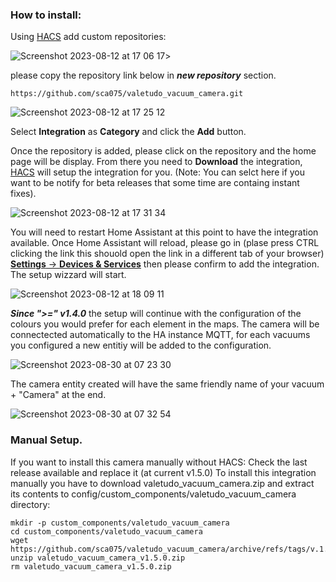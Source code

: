 ### How to install:
Using [HACS](https://hacs.xyz/) add custom repositories:

![Screenshot 2023-08-12 at 17 06 17](https://github.com/sca075/valetudo_vacuum_camera/assets/82227818/4abdf05a-eb50-4317-a0e9-8c6984bdba05)>


please copy the repository link below in ***new repository*** section.
```
https://github.com/sca075/valetudo_vacuum_camera.git
```
![Screenshot 2023-08-12 at 17 25 12](https://github.com/sca075/valetudo_vacuum_camera/assets/82227818/5e0874e6-4599-4853-b69b-940609555491)

Select **Integration** as **Category** and click the **Add** button.

Once the repository is added, please click on the repository and the home page will be display. From there you need to
**Download** the integration, [HACS](https://hacs.xyz/) will setup the integration for you. (Note: You can selct here if you want to be notify for beta releases that some time are containg instant fixes).

![Screenshot 2023-08-12 at 17 31 34](https://github.com/sca075/valetudo_vacuum_camera/assets/82227818/8ab843a7-be55-4203-b107-c62b64d17032)

You will need to restart Home Assistant at this point to have the integration available. Once Home Assistant will reload, please go in (plase press CTRL clicking the link this shouold open the link in a different tab of your browser) [**Settings** -> **Devices & Services**](https://my.home-assistant.io/redirect/config_flow_start/?domain=valetudo_vacuum_camera) then please confirm to add the integration. The setup wizzard will start.

![Screenshot 2023-08-12 at 18 09 11](https://github.com/sca075/valetudo_vacuum_camera/assets/82227818/59f0022e-e233-4311-a6aa-37f17996d6f3)

***Since ">=" v1.4.0*** the setup will continue with the configuration of the colours you would prefer for each element in the maps. The camera will be connectected automatically to the HA instance MQTT, for each vacuums you configured a new entitiy will be added to the configuration.

![Screenshot 2023-08-30 at 07 23 30](https://github.com/sca075/valetudo_vacuum_camera/assets/82227818/5587ecc0-859e-4bd4-ba18-0f96df0c55a5)


The camera entity created will have the same friendly name of your vacuum + "Camera" at the end.

![Screenshot 2023-08-30 at 07 32 54](https://github.com/sca075/valetudo_vacuum_camera/assets/82227818/c4c054a5-e021-4c68-804b-9484d35a42ae)

### Manual Setup.
If you want to install this camera manually without HACS:
Check the last release available and replace it (at current v1.5.0)
To install this integration manually you have to download valetudo_vacuum_camera.zip and extract its contents to config/custom_components/valetudo_vacuum_camera directory:
```
mkdir -p custom_components/valetudo_vacuum_camera
cd custom_components/valetudo_vacuum_camera
wget https://github.com/sca075/valetudo_vacuum_camera/archive/refs/tags/v.1.5.0.zip
unzip valetudo_vacuum_camera_v1.5.0.zip
rm valetudo_vacuum_camera_v1.5.0.zip
```